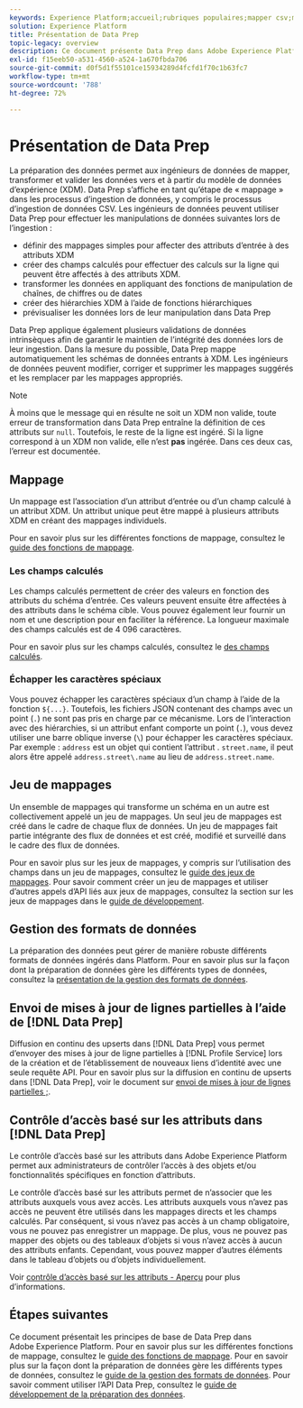 ```yaml
---
keywords: Experience Platform;accueil;rubriques populaires;mapper csv;mapper le fichier csv;mapper le fichier csv à xdm;mapper csv à xdm;guide de lʼui;mappeur;mappage;data prep;préparation des données;préparer des données;
solution: Experience Platform
title: Présentation de Data Prep
topic-legacy: overview
description: Ce document présente Data Prep dans Adobe Experience Platform.
exl-id: f15eeb50-a531-4560-a524-1a670fbda706
source-git-commit: d0f5d1f55101ce15934289d4fcfd1f70c1b63fc7
workflow-type: tm+mt
source-wordcount: '788'
ht-degree: 72%

---
```



# Présentation de Data Prep

La préparation des données permet aux ingénieurs de données de mapper, transformer et valider les données vers et à partir du modèle de données d’expérience (XDM). Data Prep sʼaffiche en tant quʼétape de « mappage » dans les processus dʼingestion de données, y compris le processus dʼingestion de données CSV. Les ingénieurs de données peuvent utiliser Data Prep pour effectuer les manipulations de données suivantes lors de lʼingestion :

- définir des mappages simples pour affecter des attributs dʼentrée à des attributs XDM
- créer des champs calculés pour effectuer des calculs sur la ligne qui peuvent être affectés à des attributs XDM.
- transformer les données en appliquant des fonctions de manipulation de chaînes, de chiffres ou de dates
- créer des hiérarchies XDM à lʼaide de fonctions hiérarchiques
- prévisualiser les données lors de leur manipulation dans Data Prep

Data Prep applique également plusieurs validations de données intrinsèques afin de garantir le maintien de lʼintégrité des données lors de leur ingestion. Dans la mesure du possible, Data Prep mappe automatiquement les schémas de données entrants à XDM. Les ingénieurs de données peuvent modifier, corriger et supprimer les mappages suggérés et les remplacer par les mappages appropriés.

>[!NOTE]
>
>À moins que le message qui en résulte ne soit un XDM non valide, toute erreur de transformation dans Data Prep entraîne la définition de ces attributs sur `null`. Toutefois, le reste de la ligne est ingéré. Si la ligne correspond à un XDM non valide, elle n’est **pas** ingérée. Dans ces deux cas, l’erreur est documentée.

## Mappage

Un mappage est l’association dʼun attribut dʼentrée ou dʼun champ calculé à un attribut XDM. Un attribut unique peut être mappé à plusieurs attributs XDM en créant des mappages individuels.

Pour en savoir plus sur les différentes fonctions de mappage, consultez le [guide des fonctions de mappage](./functions.md).

### Les champs calculés

Les champs calculés permettent de créer des valeurs en fonction des attributs du schéma d’entrée. Ces valeurs peuvent ensuite être affectées à des attributs dans le schéma cible. Vous pouvez également leur fournir un nom et une description pour en faciliter la référence. La longueur maximale des champs calculés est de 4 096 caractères.

Pour en savoir plus sur les champs calculés, consultez le [ des champs calculés](./functions.md#calculated-fields).

### Échapper les caractères spéciaux

Vous pouvez échapper les caractères spéciaux d’un champ à l’aide de la fonction `${...}`. Toutefois, les fichiers JSON contenant des champs avec un point (`.`) ne sont pas pris en charge par ce mécanisme. Lors de l’interaction avec des hiérarchies, si un attribut enfant comporte un point (`.`), vous devez utiliser une barre oblique inverse (`\`) pour échapper les caractères spéciaux. Par exemple : `address` est un objet qui contient l’attribut . `street.name`, il peut alors être appelé `address.street\.name` au lieu de `address.street.name`.

## Jeu de mappages

Un ensemble de mappages qui transforme un schéma en un autre est collectivement appelé un jeu de mappages. Un seul jeu de mappages est créé dans le cadre de chaque flux de données. Un jeu de mappages fait partie intégrante des flux de données et est créé, modifié et surveillé dans le cadre des flux de données.

Pour en savoir plus sur les jeux de mappages, y compris sur l’utilisation des champs dans un jeu de mappages, consultez le [guide des jeux de mappages](./mapping-set.md). Pour savoir comment créer un jeu de mappages et utiliser d’autres appels d’API liés aux jeux de mappages, consultez la section sur les jeux de mappages dans le [guide de développement](./api/mapping-set.md).

## Gestion des formats de données

La préparation des données peut gérer de manière robuste différents formats de données ingérés dans Platform. Pour en savoir plus sur la façon dont la préparation de données gère les différents types de données, consultez la [présentation de la gestion des formats de données](./data-handling.md).

## Envoi de mises à jour de lignes partielles à l’aide de [!DNL Data Prep]

Diffusion en continu des upserts dans [!DNL Data Prep] vous permet d’envoyer des mises à jour de ligne partielles à [!DNL Profile Service] lors de la création et de l’établissement de nouveaux liens d’identité avec une seule requête API. Pour en savoir plus sur la diffusion en continu de upserts dans [!DNL Data Prep], voir le document sur [envoi de mises à jour de lignes partielles ;](./upserts.md).

## Contrôle d’accès basé sur les attributs dans [!DNL Data Prep]

Le contrôle d’accès basé sur les attributs dans Adobe Experience Platform permet aux administrateurs de contrôler l’accès à des objets et/ou fonctionnalités spécifiques en fonction d’attributs.

Le contrôle d’accès basé sur les attributs permet de n’associer que les attributs auxquels vous avez accès. Les attributs auxquels vous n’avez pas accès ne peuvent être utilisés dans les mappages directs et les champs calculés. Par conséquent, si vous n’avez pas accès à un champ obligatoire, vous ne pouvez pas enregistrer un mappage. De plus, vous ne pouvez pas mapper des objets ou des tableaux d’objets si vous n’avez accès à aucun des attributs enfants. Cependant, vous pouvez mapper d’autres éléments dans le tableau d’objets ou d’objets individuellement.

Voir [contrôle d’accès basé sur les attributs - Aperçu](../access-control/abac/overview.md) pour plus d’informations.

## Étapes suivantes

Ce document présentait les principes de base de Data Prep dans Adobe Experience Platform. Pour en savoir plus sur les différentes fonctions de mappage, consultez le [guide des fonctions de mappage](./functions.md). Pour en savoir plus sur la façon dont la préparation de données gère les différents types de données, consultez le [guide de la gestion des formats de données](./data-handling.md#dates). Pour savoir comment utiliser l’API Data Prep, consultez le [guide de développement de la préparation des données](api/overview.md).
